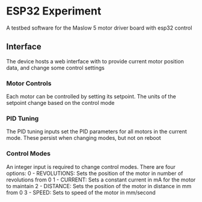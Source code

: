 # ESP32 Experiment
 A testbed software for the Maslow 5 motor driver board with esp32 control

## Interface
The device hosts a web interface with to provide current motor position data, and change some control settings

### Motor Controls
Each motor can be controlled by setting its setpoint. The units of the setpoint change based on the control mode

### PID Tuning
The PID tuning inputs set the PID parameters for all motors in the current mode. These persist when changing modes, but not on reboot

### Control Modes
An integer input is required to change control modes. There are four options:
    0 - REVOLUTIONS: Sets the position of the motor in number of revolutions from 0
    1 - CURRENT: Sets a constant current in mA for the motor to maintain
    2 - DISTANCE: Sets the position of the motor in distance in mm from 0
    3 - SPEED: Sets to speed of the motor in mm/second